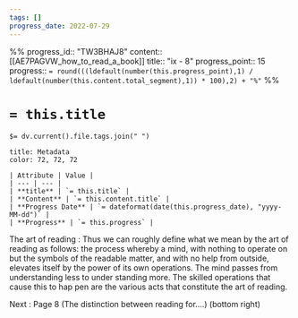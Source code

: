 ```yaml
---
tags: []
progress_date: 2022-07-29
---
```

%%
progress_id:: "TW3BHAJ8"
content:: [[AE7PAGVW_how_to_read_a_book]]
title:: "ix - 8"
progress_point:: 15
progress:: `= round(((ldefault(number(this.progress_point),1) / ldefault(number(this.content.total_segment),1)) * 100),2) + "%"`
%%
# `= this.title`

`$= dv.current().file.tags.join(" ")`

```ad-note
title: Metadata
color: 72, 72, 72

| Attribute | Value |
| --- | --- |
| **title** | `= this.title` |
| **Content** | `= this.content.title` |
| **Progress Date** | `= dateformat(date(this.progress_date), "yyyy-MM-dd")` |
| **Progress** | `= this.progress` |
```

The art of reading : Thus we can roughly define what we mean by the art of reading as follows: the process whereby a mind, with nothing to operate on but the symbols of the readable matter, and with no help from outside, elevates itself by the power of its own operations. The mind passes from understanding less to under standing more. The skilled operations that cause this to hap pen are the various acts that constitute the art of reading.

Next : Page 8 (The distinction between reading for....) (bottom right)

